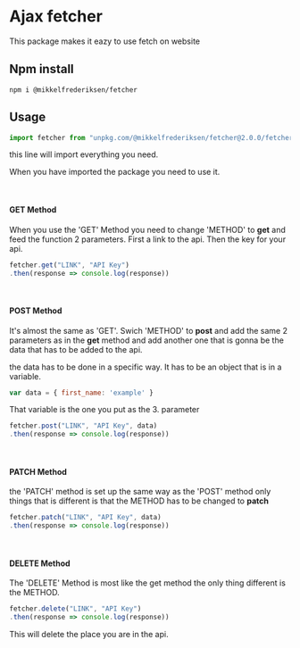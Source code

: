 # Ajax fetcher

This package makes it eazy to use fetch on website

## Npm install
```
npm i @mikkelfrederiksen/fetcher
```

## Usage

```javascript
import fetcher from "unpkg.com/@mikkelfrederiksen/fetcher@2.0.0/fetcher.js";
```
this line will import everything you need.

When you have imported the package you need to use it.

<br>

#### GET Method

When you use the 'GET' Method you need to change 'METHOD' to **get** and feed the function 2 parameters. First a link to the api. Then the key for your api.

```javascript
fetcher.get("LINK", "API Key")
.then(response => console.log(response))
```

<br>

#### POST Method

It's almost the same as 'GET'. Swich 'METHOD' to **post** and add the same 2 parameters as in the **get** method and add another one that is gonna be the data that has to be added to the api. 

the data has to be done in a specific way. It has to be an object that is in a variable.

```javascript
var data = { first_name: 'example' }
```

That variable is the one you put as the 3. parameter


```javascript
fetcher.post("LINK", "API Key", data)
.then(response => console.log(response))
```
<br>

#### PATCH Method

the 'PATCH' method is set up the same way as the 'POST' method only things that is different is that the METHOD has to be changed to **patch**

```javascript
fetcher.patch("LINK", "API Key", data)
.then(response => console.log(response))
```
<br>

#### DELETE Method

The 'DELETE' Method is most like the get method the only thing different is the METHOD.

```javascript
fetcher.delete("LINK", "API Key")
.then(response => console.log(response))
```
This will delete the place you are in the api.